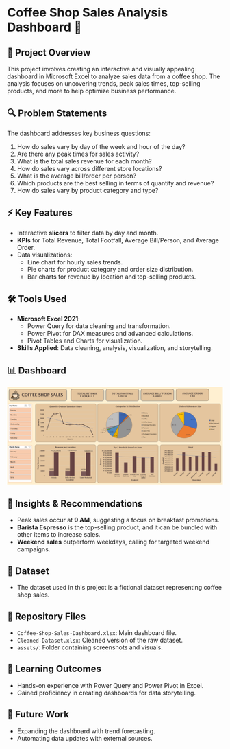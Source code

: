 # Coffee Shop Sales Analysis Dashboard 🍵

## 📌 Project Overview
This project involves creating an interactive and visually appealing dashboard in Microsoft Excel to analyze sales data from a coffee shop. The analysis focuses on uncovering trends, peak sales times, top-selling products, and more to help optimize business performance.

## 🔍 Problem Statements
The dashboard addresses key business questions:
1. How do sales vary by day of the week and hour of the day?
2. Are there any peak times for sales activity?
3. What is the total sales revenue for each month?
4. How do sales vary across different store locations?
5. What is the average bill/order per person?
6. Which products are the best selling in terms of quantity and revenue?
7. How do sales vary by product category and type?

## ⚡ Key Features
- Interactive **slicers** to filter data by day and month.
- **KPIs** for Total Revenue, Total Footfall, Average Bill/Person, and Average Order.
- Data visualizations:
  - Line chart for hourly sales trends.
  - Pie charts for product category and order size distribution.
  - Bar charts for revenue by location and top-selling products.

## 🛠️ Tools Used
- **Microsoft Excel 2021**:
  - Power Query for data cleaning and transformation.
  - Power Pivot for DAX measures and advanced calculations.
  - Pivot Tables and Charts for visualization.
- **Skills Applied**: Data cleaning, analysis, visualization, and storytelling.

## 📊 Dashboard
![Dashboard Screenshot](https://github.com/mr-shanks/Coffee-Shop-Sales-Dashboard/blob/main/assets/Dashboard-Screenshot.png)

## 🚀 Insights & Recommendations
- Peak sales occur at **9 AM**, suggesting a focus on breakfast promotions.
- **Barista Espresso** is the top-selling product, and it can be bundled with other items to increase sales.
- **Weekend sales** outperform weekdays, calling for targeted weekend campaigns.

## 📝 Dataset
- The dataset used in this project is a fictional dataset representing coffee shop sales.

## 🔗 Repository Files
- `Coffee-Shop-Sales-Dashboard.xlsx`: Main dashboard file.
- `Cleaned-Dataset.xlsx`: Cleaned version of the raw dataset.
- `assets/`: Folder containing screenshots and visuals.

## 🧠 Learning Outcomes
- Hands-on experience with Power Query and Power Pivot in Excel.
- Gained proficiency in creating dashboards for data storytelling.

## 🎯 Future Work
- Expanding the dashboard with trend forecasting.
- Automating data updates with external sources.
